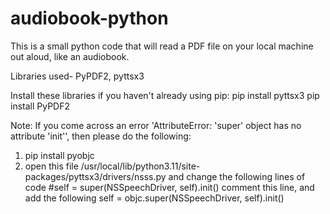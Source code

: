 # audiobook-python
This is a small python code that will read a PDF file on your local machine out aloud, like an audiobook.

Libraries used- PyPDF2, pyttsx3

Install these libraries if you haven't already using pip:
pip install pyttsx3
pip install PyPDF2
  
Note: If you come across an error 'AttributeError: 'super' object has no attribute 'init'', then please do the following:
1. pip install pyobjc
2. open this file /usr/local/lib/python3.11/site-packages/pyttsx3/drivers/nsss.py and change the following lines of code
#self = super(NSSpeechDriver, self).init() comment this line, and add the following
self = objc.super(NSSpeechDriver, self).init()

